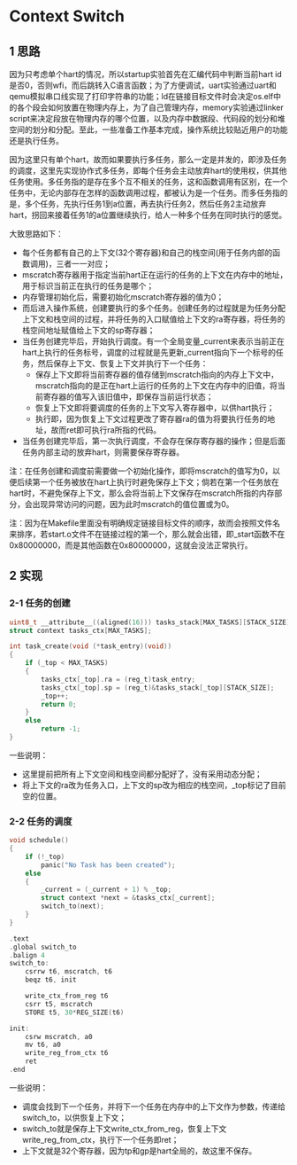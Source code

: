 # Context Switch

## 1 思路

因为只考虑单个hart的情况，所以startup实验首先在汇编代码中判断当前hart id是否0，否则wfi，而后跳转入C语言函数；为了方便调试，uart实验通过uart和qemu模拟串口线实现了打印字符串的功能；ld在链接目标文件时会决定os.elf中的各个段会如何放置在物理内存上，为了自己管理内存，memory实验通过linker script来决定段放在物理内存的哪个位置，以及内存中数据段、代码段的划分和堆空间的划分和分配。至此，一些准备工作基本完成，操作系统比较贴近用户的功能还是执行任务。

因为这里只有单个hart，故而如果要执行多任务，那么一定是并发的，即涉及任务的调度，这里先实现协作式多任务，即每个任务会主动放弃hart的使用权，供其他任务使用。多任务指的是存在多个互不相关的任务，这和函数调用有区别，在一个任务中，无论内部存在怎样的函数调用过程，都被认为是一个任务。而多任务指的是，多个任务，先执行任务1到a位置，再去执行任务2，然后任务2主动放弃hart，拐回来接着任务1的a位置继续执行，给人一种多个任务在同时执行的感觉。

大致思路如下：

* 每个任务都有自己的上下文(32个寄存器)和自己的栈空间(用于任务内部的函数调用)，三者一一对应；
* mscratch寄存器用于指定当前hart正在运行的任务的上下文在内存中的地址，用于标识当前正在执行的任务是哪个；
* 内存管理初始化后，需要初始化mscratch寄存器的值为0；
* 而后进入操作系统，创建要执行的多个任务。创建任务的过程就是为任务分配上下文和栈空间的过程，并将任务的入口赋值给上下文的ra寄存器，将任务的栈空间地址赋值给上下文的sp寄存器；
* 当任务创建完毕后，开始执行调度。有一个全局变量_current来表示当前正在hart上执行的任务标号，调度的过程就是先更新_current指向下一个标号的任务，然后保存上下文、恢复上下文并执行下一个任务：
  * 保存上下文即将当前寄存器的值存储到mscratch指向的内存上下文中，mscratch指向的是正在hart上运行的任务的上下文在内存中的旧值，将当前寄存器的值写入该旧值中，即保存当前运行状态；
  * 恢复上下文即将要调度的任务的上下文写入寄存器中，以供hart执行；
  * 执行即，因为恢复上下文过程更改了寄存器ra的值为将要执行任务的地址，故而ret即可执行ra所指的代码。
* 当任务创建完毕后，第一次执行调度，不会存在保存寄存器的操作；但是后面任务内部主动的放弃hart，则需要保存寄存器。

注：在任务创建和调度前需要做一个初始化操作，即将mscratch的值写为0，以便后续第一个任务被放在hart上执行时避免保存上下文；倘若在第一个任务放在hart时，不避免保存上下文，那么会将当前上下文保存在mscratch所指的内存部分，会出现异常访问的问题，因为此时mscratch的值位置或为0。

注：因为在Makefile里面没有明确规定链接目标文件的顺序，故而会按照文件名来排序，若start.o文件不在链接过程的第一个，那么就会出错，即_start函数不在0x80000000，而是其他函数在0x80000000，这就会没法正常执行。

## 2 实现

### 2-1 任务的创建

```c
uint8_t __attribute__((aligned(16))) tasks_stack[MAX_TASKS][STACK_SIZE];
struct context tasks_ctx[MAX_TASKS];

int task_create(void (*task_entry)(void))
{
    if (_top < MAX_TASKS)
    {
        tasks_ctx[_top].ra = (reg_t)task_entry;
        tasks_ctx[_top].sp = (reg_t)&tasks_stack[_top][STACK_SIZE];
        _top++;
        return 0;
    }
    else
        return -1;
}
```

一些说明：

* 这里提前把所有上下文空间和栈空间都分配好了，没有采用动态分配；
* 将上下文的ra改为任务入口，上下文的sp改为相应的栈空间，_top标记了目前空的位置。

### 2-2 任务的调度

```c
void schedule()
{
    if (!_top)
        panic("No Task has been created");
    else
    {
        _current = (_current + 1) % _top;
        struct context *next = &tasks_ctx[_current];
        switch_to(next);
    }
}

.text
.global switch_to
.balign 4
switch_to:
    csrrw t6, mscratch, t6
    beqz t6, init

    write_ctx_from_reg t6
    csrr t5, mscratch
    STORE t5, 30*REG_SIZE(t6)

init:
    csrw mscratch, a0
    mv t6, a0
    write_reg_from_ctx t6
    ret
.end
```

一些说明：

* 调度会找到下一个任务，并将下一个任务在内存中的上下文作为参数，传递给switch_to，以供恢复上下文；
* switch_to就是保存上下文write_ctx_from_reg，恢复上下文write_reg_from_ctx，执行下一个任务即ret；
* 上下文就是32个寄存器，因为tp和gp是hart全局的，故这里不保存。
